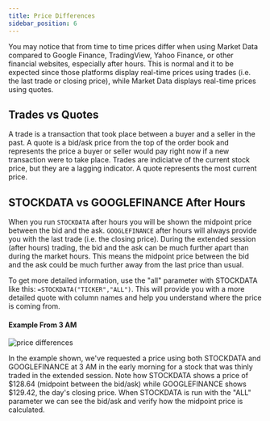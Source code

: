 ```yaml
---
title: Price Differences
sidebar_position: 6
---
```


You may notice that from time to time prices differ when using Market Data compared to Google Finance, TradingView, Yahoo Finance, or other financial websites, especially after hours. This is normal and it to be expected since those platforms display real-time prices using trades (i.e. the last trade or closing price), while Market Data displays real-time prices using quotes.

## Trades vs Quotes

A trade is a transaction that took place between a buyer and a seller in the past. A quote is a bid/ask price from the top of the order book and represents the price a buyer or seller would pay right now if a new transaction were to take place. Trades are indiciatve of the current stock price, but they are a lagging indicator. A quote represents the most current price.

## STOCKDATA vs GOOGLEFINANCE After Hours

When you run `STOCKDATA` after hours you will be shown the midpoint price between the bid and the ask. `GOOGLEFINANCE` after hours will always provide you with the last trade (i.e. the closing price). During the extended session (after hours) trading, the bid and the ask can be much further apart than during the market hours. This means the midpoint price between the bid and the ask could be much further away from the last price than usual. 

To get more detailed information, use the "all" parameter with STOCKDATA like this: `=STOCKDATA("TICKER","ALL")`. This will provide you with a more detailed quote with column names and help you understand where the price is coming from. 

#### Example From 3 AM

![price differences](/img/price-differences.png)

In the example shown, we've requested a price using both STOCKDATA and GOOGLEFINANCE at 3 AM in the early morning for a stock that was thinly traded in the extended session. Note how STOCKDATA shows a price of $128.64 (midpoint between the bid/ask) while GOOGLEFINANCE shows $129.42, the day's closing price. When STOCKDATA is run with the "ALL" parameter we can see the bid/ask and verify how the midpoint price is calculated.
